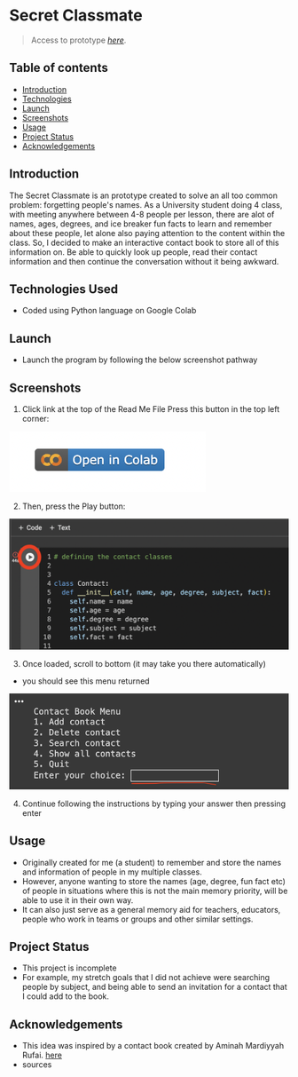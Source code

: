 # Secret Classmate 
> Access to prototype [_here_](C_Salt_A2_Secret_Classmate.ipynb). <!-- If you have the project hosted somewhere, include the link here. -->


## Table of contents
* [Introduction](#Introduction)
* [Technologies](#Technologies)
* [Launch](#Launch)
* [Screenshots](#Screenshots)
* [Usage](#Usage)
* [Project Status](#Project-Status)
* [Acknowledgements](#Acknowledgements)

## Introduction 
The Secret Classmate is an prototype created to solve an all too common problem: forgetting people's names. As a University student doing 4 class, with meeting anywhere between 4-8 people per lesson, there are alot of names, ages, degrees, and ice breaker fun facts to learn and remember about these people, let alone also paying attention to the content within the class. So, I decided to make an interactive contact book to store all of this information on. Be able to quickly look up people, read their contact information and then continue the conversation without it being awkward. 

## Technologies Used
- Coded using Python language on Google Colab

## Launch
- Launch the program by following the below screenshot pathway

## Screenshots
1. Click link at the top of the Read Me File
Press this button in the top left corner:

![Open Colab button](opencolab.png)

2. Then, press the Play button:
   
![Play button screenshot](Runbutton.png)

3. Once loaded, scroll to bottom (it may take you there automatically)
- you should see this menu returned

![Input Return](Inputanswer.png)

4. Continue following the instructions by typing your answer then pressing enter

## Usage
- Originally created for me (a student) to remember and store the names and information of people in my multiple classes. 
- However, anyone wanting to store the names (age, degree, fun fact etc) of people in situations where this is not the main memory priority, will be able to use it in their own way.
- It can also just serve as a general memory aid for teachers, educators, people who work in teams or groups and other similar settings.

## Project Status
- This project is incomplete
- For example, my stretch goals that I did not achieve were searching people by subject, and being able to send an invitation for a contact that I could add to the book.

## Acknowledgements
- This idea was inspired by a contact book created by Aminah Mardiyyah Rufai. [ here ](https://mardiyyah.medium.com/building-a-simple-phonebook-learnpythonthroughprojects-series-10-af56d527f463)
- sources

  

